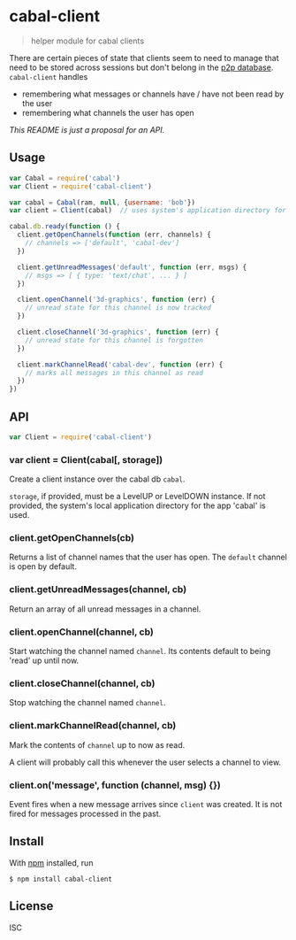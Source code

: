 # cabal-client

> helper module for cabal clients

There are certain pieces of state that clients seem to need to manage that need
to be stored across sessions but don't belong in the [p2p
database](https://github.com/cabal-club/cabal-node). `cabal-client` handles

- remembering what messages or channels have / have not been read by the user
- remembering what channels the user has open

*This README is just a proposal for an API.*

## Usage

```js
var Cabal = require('cabal')
var Client = require('cabal-client')

var cabal = Cabal(ram, null, {username: 'bob'})
var client = Client(cabal)  // uses system's application directory for data storage

cabal.db.ready(function () {
  client.getOpenChannels(function (err, channels) {
    // channels => ['default', 'cabal-dev']
  })

  client.getUnreadMessages('default', function (err, msgs) {
    // msgs => [ { type: 'text/chat', ... } ]
  })

  client.openChannel('3d-graphics', function (err) {
    // unread state for this channel is now tracked
  })

  client.closeChannel('3d-graphics', function (err) {
    // unread state for this channel is forgotten
  })

  client.markChannelRead('cabal-dev', function (err) {
    // marks all messages in this channel as read
  })
})
```

## API

```js
var Client = require('cabal-client')
```

### var client = Client(cabal[, storage])

Create a client instance over the cabal db `cabal`.

`storage`, if provided, must be a LevelUP or LevelDOWN instance. If not
provided, the system's local application directory for the app 'cabal' is used.

### client.getOpenChannels(cb)

Returns a list of channel names that the user has open. The `default` channel is
open by default.

### client.getUnreadMessages(channel, cb)

Return an array of all unread messages in a channel.

### client.openChannel(channel, cb)

Start watching the channel named `channel`. Its contents default to being 'read'
up until now.

### client.closeChannel(channel, cb)

Stop watching the channel named `channel`.

### client.markChannelRead(channel, cb)

Mark the contents of `channel` up to now as read.

A client will probably call this whenever the user selects a channel to view.

### client.on('message', function (channel, msg) {})

Event fires when a new message arrives since `client` was created. It is not
fired for messages processed in the past.

## Install

With [npm](https://npmjs.org/) installed, run

```
$ npm install cabal-client
```

## License

ISC
